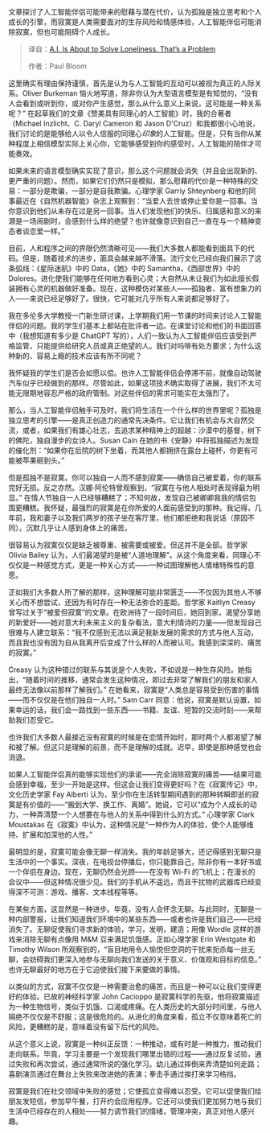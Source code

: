 
<!--
title: 人工智能即将解决孤独，但这意味着问题
cover: https://media.newyorker.com/photos/686e9f7144479bdd2481deb7/16:9/w_1280,c_limit/r46719.jpg
summary: 文章探讨了人工智能伴侣可能带来的慰藉与潜在代价，认为孤独是独立思考和个人成长的引擎，而寂寞是人类需要面对的生存风险和情感体验，人工智能伴侣可能消除寂寞，但也可能阻碍个人成长。
-->

文章探讨了人工智能伴侣可能带来的慰藉与潜在代价，认为孤独是独立思考和个人成长的引擎，而寂寞是人类需要面对的生存风险和情感体验，人工智能伴侣可能消除寂寞，但也可能阻碍个人成长。

> 译自：[A.I. Is About to Solve Loneliness. That’s a Problem](https://www.newyorker.com/magazine/2025/07/21/ai-is-about-to-solve-loneliness-thats-a-problem)
> 
> 作者：Paul Bloom

这里确实有理由保持谨慎，首先是认为与人工智能的互动可以被视为真正的人际关系。Oliver Burkeman 恼火地写道，除非你认为大型语言模型是有知觉的，“没有人会看到或听到你，或对你产生感觉，那么从什么意义上来说，这可能是一种关系呢？” 在起草我们的文章《赞美具有同理心的人工智能》时，我的合著者（Michael Inzlicht、C. Daryl Cameron 和 Jason D'Cruz）和我都很小心地说，我们讨论的是能够给人以令人信服的同理心*印象*的人工智能。但是，只有当你从某种程度上相信模型实际上关心你，它能够感受到你的感受时，人工智能的陪伴才可能奏效。

如果未来的语言模型确实实现了意识，那么这个问题就会消失（并且会出现新的、更严重的问题）。然而，如果它们仍然只是模拟，那么慰藉的代价是一种特殊的交易：一部分是欺骗，一部分是自我欺骗。心理学家 Garriy Shteynberg 和他的同事最近在《自然机器智能》杂志上观察到：“当爱人去世或停止爱你是一回事。当你意识到他们从未存在过是另一回事。当人们发现他们的快乐、归属感和意义的来源是一场闹剧时，会感到什么样的绝望？也许就像意识到自己一直在与一个精神变态者谈恋爱一样。”

目前，人和程序之间的界限仍然清晰可见——我们大多数人都能看到面具下的代码。但是，随着技术的进步，面具会越来越不滑落。流行文化已经向我们展示了这条弧线：《星际迷航》中的 Data，《她》中的 Samantha，《西部世界》中的 Dolores。进化使我们能够在任何地方看到心灵；大自然从未让我们为如此擅长假装拥有心灵的机器做好准备。现在，这种模仿对某些人——孤独者、富有想象力的人——来说已经足够好了。很快，它可能对几乎所有人来说都足够好了。

我在多伦多大学教授一门新生研讨课，上学期我们用一节课的时间来讨论人工智能伴侣的问题。我的学生们基本上都站在批评者一边。在课堂讨论和他们的书面回答中（我想知道有多少是 ChatGPT 写的），人们一致认为人工智能伴侣应该受到严格监管，只能提供给研究人员或真正绝望的人。我们对吗啡有处方要求；为什么这种新的、容易上瘾的技术应该有所不同呢？

我怀疑我的学生们是否会如愿以偿。也许人工智能伴侣会停滞不前，就像自动驾驶汽车似乎已经做到的那样。尽管如此，如果这项技术确实取得了进展，我们不太可能无限期地容忍严格的政府管制。对这些伴侣的需求可能实在太强烈了。

那么，当人工智能伴侣触手可及时，我们将生活在一个什么样的世界里呢？孤独是独立思考的引擎——是真正创造力的通常先决条件。它让我们有机会与大自然交流，或者，如果我们有雄心壮志，去追求某种精神上的超越：沙漠中的基督，树下的佛陀，独自漫步的女诗人。Susan Cain 在她的书《安静》中将孤独描述为发现的催化剂：“如果你在后院的树下坐着，而其他人都拥挤在露台上碰杯，你更有可能被苹果砸到头。”

但是孤独不是寂寞。你可以独自一人而不感到寂寞——确信自己被爱着，你的联系完好无损。反之亦然。汉娜·阿伦特曾观察到，“寂寞在与他人相处时表现得最为明显。” 在情人节独自一人已经够糟糕了；不知何故，发现自己被卿卿我我的情侣包围更糟糕。我怀疑，最强烈的寂寞是在你所爱的人面前感受到的那种。我记得，几年前，我和妻子以及我们两岁的孩子坐在客厅里，他们都拒绝和我说话（原因不同）。沉默几乎让人感到身体上的痛苦。

很容易认为寂寞仅仅是缺乏被尊重、被需要或被爱。但这并不是全部。哲学家 Olivia Bailey 认为，人们最渴望的是被“人道地理解”。从这个角度来看，同理心不仅仅是一种感觉方式，更是一种关心方式——一种试图理解他人情绪特殊性的意愿。

正如我们大多数人所了解的那样，这种理解可能非常匮乏——不仅因为其他人不够关心而不想尝试，还因为有时存在一种无法弥合的差距。哲学家 Kaitlyn Creasy 曾写过关于“被爱但寂寞”的文章。在欧洲待了一段时间后，她回到家，渴望分享她的新爱好——她对意大利未来主义的复杂看法，意大利情诗的力量——但发现自己很难与人建立联系：“我不仅感到无法以满足我新发展的需求的方式与他人互动，而且我也没有因为自从我离开后变成了什么样的人而被认可。我感到深深的、痛苦的寂寞。”

Creasy 认为这种错过的联系与其说是个人失败，不如说是一种生存风险。她指出，“随着时间的推移，通常会发生这种情况，即过去非常了解我们的朋友和家人最终无法像以前那样了解我们。” 在她看来，寂寞是“人类总是容易受到伤害的事情——而不仅仅是在他们独自一人时。” Sam Carr 同意：他说，寂寞是默认设置，如果幸运的话，我们会一路找到一些东西——书籍、友谊、短暂的交流时刻——来帮助我们忍受它。

也许我们大多数人最接近没有寂寞的时候是在恋情开始时，那时两个人都渴望了解和被了解。但这只是理解的前景，而不是理解的成就。迟早，即使是那种感觉也会消退。

如果人工智能伴侣真的能够实现他们的承诺——完全消除寂寞的痛苦——结果可能会感到幸福，至少一开始是这样。但这会让我们变得更好吗？在《寂寞传记》中，文化历史学家 Fay Alberti 认为，至少你在生活转型期间遇到的那种转瞬即逝的寂寞是有价值的——“搬到大学、换工作、离婚”。她说，它可以“成为个人成长的动力，一种弄清楚一个人想要在与他人的关系中得到什么的方式。” 心理学家 Clark Moustakas 在《寂寞》中认为，这种情况是“一种作为人的体验，使个人能够维持、扩展和加深他的人性。”

最明显的是，寂寞可能会像无聊一样消失。我的年龄足够大，还记得感到无聊只是生活中的一个事实。深夜，在电视台停播后，你只能靠自己，除非你有一本好书或一个伴侣在身边。现在，无聊仍然会光顾——在没有 Wi-Fi 的飞机上；在漫长的会议中——但这种情况很少见。我们的手机从不遥远，而且干扰物的武器库已经变得深不可测：游戏、播客、文本线程等等。

在某些方面，这显然是一种进步。毕竟，没有人会怀念无聊。与此同时，无聊是一种内部警报，让我们知道我们环境中的某些东西——或者也许是我们自己——已经消失了。无聊促使我们寻求新的体验，学习，发明，建造；用像 Wordle 这样的游戏来消除无聊有点像用 M&M 豆来满足饥饿感。正如心理学家 Erin Westgate 和 Timothy Wilson 所观察到的，“盲目地用令人愉悦但空洞的干扰来扼杀每一丝无聊，会妨碍我们更深入地参与无聊向我们发送的关于意义、价值观和目标的信息。” 也许无聊最好的地方在于它迫使我们接下来要做的事情。

以类似的方式，寂寞不仅仅是一种需要治愈的痛苦，而且是一种可以让我们变得更好的体验。已故的神经科学家 John Cacioppo 是寂寞科学的先驱，他将寂寞描述为一种生物信号，类似于饥饿、口渴或疼痛。在人类历史的大部分时间里，与他人隔绝不仅仅是不舒服；这是很危险的。从进化的角度来看，孤立不仅意味着死亡的风险，更糟糕的是，意味着没有留下后代的风险。

从这个意义上说，寂寞是一种纠正反馈：一种推动，或有时是一种推力，推动我们走向联系。毕竟，学习主要是一个发现我们哪里出错的过程——通过反复试验，通过失败和再次尝试，通过通常所说的强化学习。幼儿通过摔倒来弄清楚如何走路；喜剧演员通过在舞台上失败来改进她的表演；拳击手通过挨打来学习格挡。

寂寞是我们在社交领域中失败的感觉；它使孤立变得难以忍受。它可以促使我们给朋友发短信，参加早午餐，打开约会应用程序。它还可以使我们更加努力地与我们生活中已经存在的人相处——努力调节我们的情绪，管理冲突，真正对他人感兴趣。
